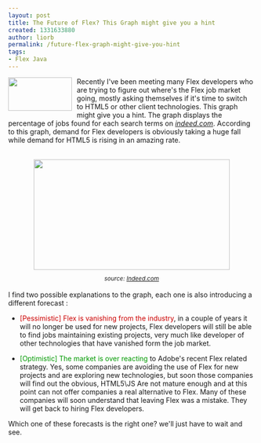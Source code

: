 ```yaml
---
layout: post
title: The Future of Flex? This Graph might give you a hint
created: 1331633880
author: liorb
permalink: /future-flex-graph-might-give-you-hint
tags:
- Flex Java
---
```

<a href="http://4.bp.blogspot.com/-Qrc8dhtI6Fg/T18F2PgCvjI/AAAAAAAAASo/H_BWwKpP8E4/s1600/flex.png"><img style="float: left; margin: 0pt 10px 10px 0pt; cursor: pointer; width: 130px; height: 68px;" src="http://4.bp.blogspot.com/-Qrc8dhtI6Fg/T18F2PgCvjI/AAAAAAAAASo/H_BWwKpP8E4/s400/flex.png" alt="" id="BLOGGER_PHOTO_ID_5719296481215823410" border="0" /></a>Recently I've been meeting many Flex developers who are trying to figure out where's the Flex job market going, mostly asking themselves if it's time to switch to HTML5 or other client technologies. This graph might give you a hint. The graph displays the percentage of jobs found for each search terms on <a style="font-style: italic;" href="http://www.indeed.com/jobanalytics/jobtrends?q=HTML5%2C+flex&l=">indeed.com</a>. According to this graph, demand for Flex developers is obviously taking a huge fall while demand for HTML5 is rising in an amazing rate.<br /><br /><div style="text-align: center;"><a href="http://4.bp.blogspot.com/-3tKaG0exXiQ/T19HyVUxCgI/AAAAAAAAAS0/tuq1sVnsafQ/s1600/Screenshot.png"><img style="display:block; margin:0px auto 10px; text-align:center;cursor:pointer; cursor:hand;width: 400px; height: 225px;" src="http://4.bp.blogspot.com/-3tKaG0exXiQ/T19HyVUxCgI/AAAAAAAAAS0/tuq1sVnsafQ/s400/Screenshot.png" alt="" id="BLOGGER_PHOTO_ID_5719368981827095042" border="0" /></a><span style="font-size:85%;"><span style="font-style: italic;">source: </span><a style="font-style: italic;" href="http://www.indeed.com/jobanalytics/jobtrends?q=HTML5%2C+flex&l=">Indeed.com</a></span><br /></div><br />I find two possible explanations to the graph, each one is also introducing a different forecast :<br /><ul><li><span style="color: rgb(204, 0, 0);">[Pessimistic] Flex is vanishing from the industry</span>, in a couple of years it will no longer be used for new projects, Flex developers will still be able to find jobs maintaining existing projects, very much like developer of other technologies that have vanished form the job market.</li></ul><ul><li><span style="color: rgb(0, 153, 0);">[Optimistic] The market is over reacting</span> to Adobe's recent Flex related strategy. Yes, some companies are avoiding the use of Flex for new projects and are exploring new technologies, but soon those companies will find out the obvious, HTML5\JS Are not mature enough and at this point can not offer companies a real alternative to Flex. Many of these companies will soon understand that leaving Flex was a mistake. They will get back to hiring Flex developers.</li></ul><p>Which one of these forecasts is the right one? we'll just have to wait and see.<br /></p>
